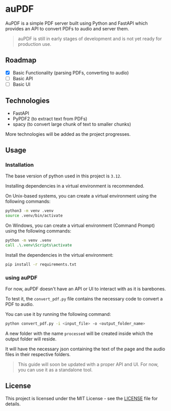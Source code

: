 # auPDF

AuPDF is a simple PDF server built using Python and FastAPI which provides an API to convert PDFs to audio and server them.

> auPDF is still in early stages of development and is not yet ready for production use.

## Roadmap

- [x] Basic Functionality (parsing PDFs, converting to audio)
- [ ] Basic API
- [ ] Basic UI

## Technologies

- FastAPI
- PyPDF2 (to extract text from PDFs)
- spacy (to convert large chunk of text to smaller chunks)

More technologies will be added as the project progresses.

## Usage

### Installation

The base version of python used in this project is `3.12`.

Installing dependencies in a virtual environment is recommended.

On Unix-based systems, you can create a virtual environment using the following commands:

```bash
python3 -m venv .venv
source .venv/bin/activate
```

On Windows, you can create a virtual environment (Command Prompt) using the following commands:

```cmd
python -m venv .venv
call .\.venv\Scripts\activate
```

Install the dependencies in the virtual environment:
```bash
pip install -r requirements.txt
```

### using auPDF

For now, auPDF doesn't have an API or UI to interact with as it is barebones.

To test it, the `convert_pdf.py` file contains the necessary code to convert a PDF to audio.

You can use it by running the following command:

```bash
python convert_pdf.py -i <input_file> -o <output_folder_name>
```

A new folder with the name `processed` will be created inside which the output folder will reside.

It will have the necessary json containing the text of the page and the audio files in their respective folders.

> This guide will soon be updated with a proper API and UI.
> For now, you can use it as a standalone tool.

## License

This project is licensed under the MIT License - see the [LICENSE](LICENSE) file for details.
